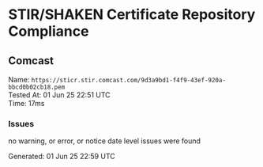 # STIR/SHAKEN Certificate Repository Compliance

## Comcast

Name: `https://sticr.stir.comcast.com/9d3a9bd1-f4f9-43ef-920a-bbcd0b02cb18.pem`\
Tested At: 01 Jun 25 22:51 UTC\
Time: 17ms

### Issues

no warning, or error, or notice date level issues were found

Generated: 01 Jun 25 22:59 UTC